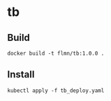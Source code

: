 # tb

## Build

```shell
docker build -t flmn/tb:1.0.0 .
```

## Install

```shell
kubectl apply -f tb_deploy.yaml
```
